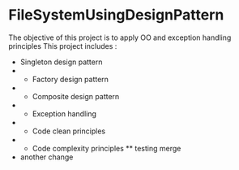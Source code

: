 # FileSystemUsingDesignPattern
The objective of this project is to apply OO and exception handling principles
This project includes : 
* Singleton design pattern 
* * Factory design pattern 
* * Composite design pattern 
* * Exception handling 
* * Code clean principles 
* * Code complexity principles
** testing merge
* another change
